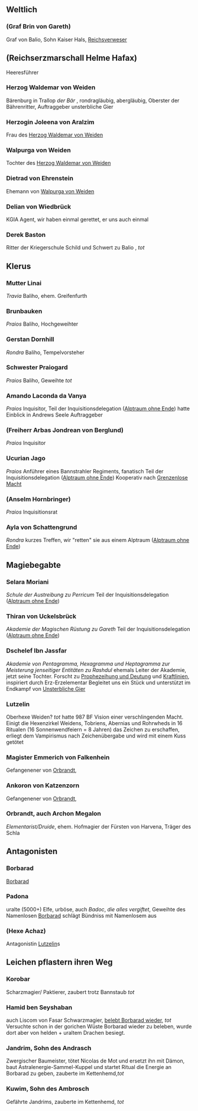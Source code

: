 ## Weltlich

### (Graf Brin von Gareth)
Graf von Balio, Sohn Kaiser Hals, [Reichsverweser](Geschichte.md#21.%20Ingerim%2022%20Hal)
## (Reichserzmarschall Helme Hafax)
Heeresführer
### Herzog Waldemar von Weiden
Bärenburg in Trallop
*der Bär* , rondragläubig, abergläubig, Oberster der Bährenritter, Auftraggeber unsterbliche Gier
### Herzogin Joleena von Aralzim
Frau des [Herzog Waldemar von Weiden](#Herzog%20Waldemar%20von%20Weiden)
### Walpurga von Weiden
Tochter des [Herzog Waldemar von Weiden](#Herzog%20Waldemar%20von%20Weiden)
### Dietrad von Ehrenstein
Ehemann von [Walpurga von Weiden](#Walpurga%20von%20Weiden)
### Delian von Wiedbrück
KGIA Agent, wir haben einmal gerettet, er uns auch einmal
### Derek Baston
Ritter der Kriegerschule Schild und Schwert zu Balio , *tot*



## Klerus

### Mutter Linai
*Travia*
Baliho, ehem. Greifenfurth
### Brunbauken
*Praios*
Baliho, Hochgeweihter

### Gerstan Dornhill
*Rondra*
Baliho, Tempelvorsteher

### Schwester Praiogard
*Praios*
Baliho, Geweihte *tot*

### Amando Laconda da Vanya
*Praios*
Inquisitor, 
Teil der Inquisitionsdelegation ([Alptraum ohne Ende](Geschichte.md#Alptraum%20ohne%20Ende))
hatte Einblick in Andrews Seele
Auftraggeber 

### (Freiherr Arbas Jondrean von Berglund)
*Praios*
Inquisitor
### Ucurian Jago
*Praios*
Anführer eines Bannstrahler Regiments, fanatisch
Teil der Inquisitionsdelegation ([Alptraum ohne Ende](Geschichte.md#Alptraum%20ohne%20Ende))
Kooperativ nach [Grenzenlose Macht](Geschichte.md#Grenzenlose%20Macht)

### (Anselm Hornbringer)
*Praios*
Inquisitionsrat
### Ayla von Schattengrund
*Rondra*
kurzes Treffen, wir "retten" sie aus einem Alptraum  ([Alptraum ohne Ende](Geschichte.md#Alptraum%20ohne%20Ende))
## Magiebegabte
### Selara Moriani 
*Schule der Austreibung zu Perricum*
Teil der Inquisitionsdelegation ([Alptraum ohne Ende](Geschichte.md#Alptraum%20ohne%20Ende))

### Thiran von Uckelsbrück
*Akademie der Magischen Rüstung zu Gareth*
Teil der Inquisitionsdelegation ([Alptraum ohne Ende](Geschichte.md#Alptraum%20ohne%20Ende))
### Dschelef Ibn Jassfar
*Akademie von Pentagramma, Hexagramma und Heptagramma zur Meisterung jenseitiger Entitäten zu Rashdul*
ehemals Leiter der Akademie, jetzt seine Tochter. Forscht zu [Prophezeihung und Deutung](Prophezeihung%20und%20Deutung.md)  und [Kraftlinien](Notizen/Kraftlinien.md), inspiriert durch Erz-Erzelementar
Begleitet uns ein Stück und unterstützt im Endkampf von [Unsterbliche Gier](Geschichte.md#Unsterbliche%20Gier)

### Lutzelin
Oberhexe Weiden? *tot*
hatte 987 BF Vision einer verschlingenden Macht. Einigt die Hexenzirkel Weidens, Tobriens, Abernias und Rohrwheds in 16 Ritualen (16 Sonnenwendfeiern = 8 Jahren) das Zeichen zu erschaffen, erliegt dem Vampirismus nach Zeichenübergabe und wird mit einem Kuss getötet 

### Magister Emmerich von Falkenhein
Gefangenener von [Orbrandt](#Orbrandt), 

### Ankoron von Katzenzorn
Gefangenener von [Orbrandt](#Orbrandt), 


### Orbrandt, auch Archon Megalon
*Elementarist/Druide*, ehem. Hofmagier der Fürsten von Harvena, Träger des Schla


## Antagonisten

### Borbarad 
[Borbarad](Borbarad.md)
### Padona 
uralte (5000+) Elfe, urböse, auch *Badoc*, *die alles vergiftet*, Geweihte des Namenlosen
[Borbarad](Borbarad.md) schlägt Bündniss mit Namenlosem aus

### (Hexe Achaz)
Antagonistin [Lutzelin](#Lutzelin)s

## Leichen pflastern ihren Weg

### Korobar
Scharzmagier/ Paktierer, zaubert trotz Bannstaub *tot*
### Hamid ben Seyshaban
auch Liscom von Fasar
Schwarzmagier, [belebt Borbarad wieder](Geschichte.md#2.%20Rahja%2022%20Hal), *tot*
Versuchte schon in der gorichen Wüste Borbarad wieder zu beleben, wurde dort aber von helden + uraltem Drachen besiegt.

### Jandrim, Sohn des Andrasch
Zwergischer Baumeister, tötet Nicolas de Mot und ersetzt ihn mit Dämon, baut Astralenergie-Sammel-Kuppel und startet Ritual die Energie an Borbarad zu geben, zauberte im Kettenhemd,*tot*

### Kuwim, Sohn des Ambrosch
Gefährte Jandrims, zauberte im Kettenhemd, *tot*



